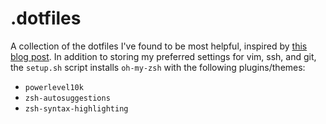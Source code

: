 # .dotfiles
A collection of the dotfiles I've found to be most helpful, inspired by [this blog post](https://www.jakewiesler.com/blog/managing-dotfiles).
In addition to storing my preferred settings for vim, ssh, and git, the `setup.sh` script installs `oh-my-zsh` with the following plugins/themes:
- `powerlevel10k`
- `zsh-autosuggestions`
- `zsh-syntax-highlighting`
